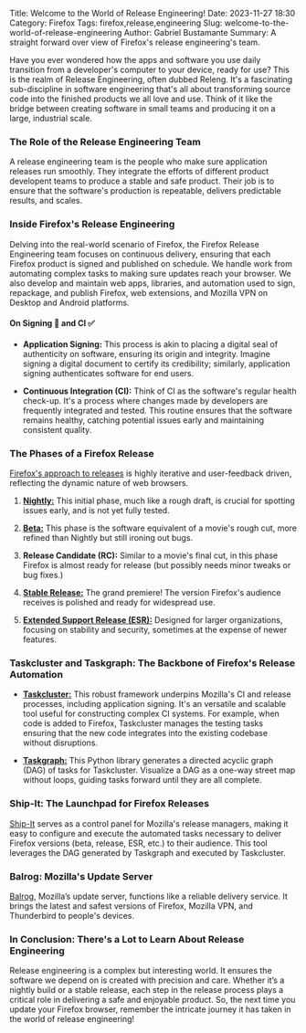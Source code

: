 Title: Welcome to the World of Release Engineering!
Date: 2023-11-27 18:30
Category: Firefox
Tags: firefox,release,engineering
Slug: welcome-to-the-world-of-release-engineering
Author: Gabriel Bustamante
Summary: A straight forward over view of Firefox's release engineering's team.

<!-- Modified: 2023-11-27 18:30 -->

<!-- ### **Welcome to the World of Release Engineering!** -->

Have you ever wondered how the apps and software you use daily transition from a developer's computer to your device, ready for use? This is the realm of Release Engineering, often dubbed Releng. It's a fascinating sub-discipline in software engineering that's all about transforming source code into the finished products we all love and use. Think of it like the bridge between creating software in small teams and producing it on a large, industrial scale.

### **The Role of the Release Engineering Team**

A release engineering team is the people who make sure application releases run smoothly. They integrate the efforts of different product developent teams to produce a stable and safe product. Their job is to ensure that the software's production is repeatable, delivers predictable results, and scales.

### **Inside Firefox's Release Engineering**

Delving into the real-world scenario of Firefox, the Firefox Release Engineering team focuses on continuous delivery, ensuring that each Firefox product is signed and published on schedule. We handle work from automating complex tasks to making sure updates reach your browser. We also develop and maintain web apps, libraries, and automation used to sign, repackage, and publish Firefox, web extensions, and Mozilla VPN on Desktop and Android platforms.

#### **On Signing 🔏 and CI ✅**

- **Application Signing:** This process is akin to placing a digital seal of authenticity on software, ensuring its origin and integrity. Imagine signing a digital document to certify its credibility; similarly, application signing authenticates software for end users.
  
- **Continuous Integration (CI):** Think of CI as the software's regular health check-up. It's a process where changes made by developers are frequently integrated and tested. This routine ensures that the software remains healthy, catching potential issues early and maintaining consistent quality.

### **The Phases of a Firefox Release**

[Firefox's approach to releases](https://whattrainisitnow.com/) is highly iterative and user-feedback driven, reflecting the dynamic nature of web browsers.

1. [**Nightly:**](https://whattrainisitnow.com/release/?version=nightly) This initial phase, much like a rough draft, is crucial for spotting issues early, and is not yet fully tested.

2. [**Beta:**](https://whattrainisitnow.com/release/?version=beta) This phase is the software equivalent of a movie's rough cut, more refined than Nightly but still ironing out bugs.

3. **Release Candidate (RC):** Similar to a movie's final cut, in this phase Firefox is almost ready for release (but possibly needs minor tweaks or bug fixes.)

4. [**Stable Release:**](https://whattrainisitnow.com/release/?version=release) The grand premiere! The version Firefox's audience receives is polished and ready for widespread use.

5. [**Extended Support Release (ESR):**](https://whattrainisitnow.com/release/?version=esr) Designed for larger organizations, focusing on stability and security, sometimes at the expense of newer features.

### **Taskcluster and Taskgraph: The Backbone of Firefox's Release Automation**

- [**Taskcluster:**](https://taskcluster.net/) This robust framework underpins Mozilla's CI and release processes, including application signing. It's an versatile and scalable tool useful for constructing complex CI systems. For example, when code is added to Firefox, Taskcluster manages the testing tasks ensuring that the new code integrates into the existing codebase without disruptions.

- [**Taskgraph:**](https://taskcluster-taskgraph.readthedocs.io/en/latest/) This Python library generates a directed acyclic graph (DAG) of tasks for Taskcluster. Visualize a DAG as a one-way street map without loops, guiding tasks forward until they are all complete.

### **Ship-It: The Launchpad for Firefox Releases**

[Ship-It](https://github.com/mozilla-releng/shipit) serves as a control panel for Mozilla's release managers, making it easy to configure and execute the automated tasks necessary to deliver Firefox versions (beta, release, ESR, etc.) to their audience. This tool leverages the DAG generated by Taskgraph and executed by Taskcluster.

### **Balrog: Mozilla's Update Server**

[Balrog](https://github.com/mozilla-releng/balrog), Mozilla’s update server, functions like a reliable delivery service. It brings the latest and safest versions of Firefox, Mozilla VPN, and Thunderbird to people's devices.

### **In Conclusion: There's a Lot to Learn About Release Engineering**

Release engineering is a complex but interesting world. It ensures the software we depend on is created with precision and care. Whether it’s a nightly build or a stable release, each step in the release process plays a critical role in delivering a safe and enjoyable product. So, the next time you update your Firefox browser, remember the intricate journey it has taken in the world of release engineering!
